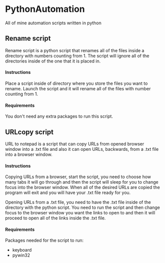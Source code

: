 # PythonAutomation
 All of mine automation scripts written in python

## Rename script
Rename script is a python script that renames all of the files inside a directory with numbers counting from 1. The script will ignore all of the directories inside of the one that it is placed in. 
#### Instructions 
  Place a script inside of directory where you store the files you want to rename. Launch the script and it will rename all of the files with number counting from 1. 
#### Requirements 
You don't need any extra packages to run this script.
## URLcopy script
URL to notepad is a script that can copy URLs from opened browser window into a .txt file and also it can open URLs, backwards, from a .txt file into a browser window.
#### Instructions 
Copying URLs from a browser, start the script, you need to choose how many tabs it will go through and then the script will sleep for you to change focus into the browser window. When all of the desired URLs are copied the program will exit and you will have your .txt file ready for you. 

Opening URLs from a .txt file, you need to have the .txt file inside of the directory with the python script. You need to run the script and then change focus to the browser window you want the links to open to and then it will proceed to open all of the links inside the .txt file. 
#### Requirements
Packages needed for the script to run:
 - keyboard
 - pywin32
